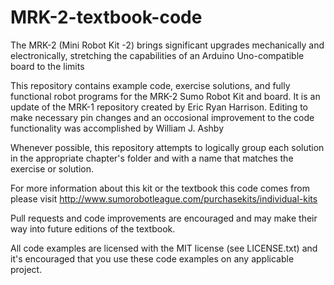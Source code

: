 # MRK-2-textbook-code
The MRK-2 (Mini Robot Kit -2) brings significant upgrades mechanically and electronically, stretching the capabilities of an Arduino Uno-compatible board to the limits

This repository contains example code, exercise solutions,
and fully functional robot programs for the MRK-2 Sumo Robot
Kit and board.  It is an update of the MRK-1 repository 
created by Eric Ryan Harrison.  Editing to make necessary pin 
changes and an occosional improvement to the code functionality 
was accomplished by William J. Ashby

Whenever possible, this repository attempts to logically group
each solution in the appropriate chapter's folder and with a
name that matches the exercise or solution.

For more information about this kit or the textbook this code
comes from please visit
http://www.sumorobotleague.com/purchasekits/individual-kits

Pull requests and code improvements are encouraged and may make
their way into future editions of the textbook.

All code examples are licensed with the MIT license (see LICENSE.txt)
and it's encouraged that you use these code examples on any 
applicable project.

